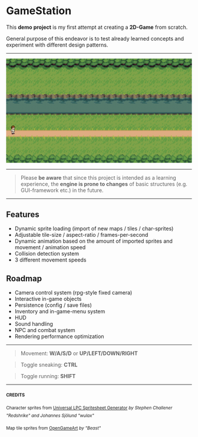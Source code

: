 # GameStation

This **demo project** is my first attempt at creating a **2D-Game** from scratch.

General purpose of this endeavor is to test already learned concepts and experiment with different design patterns.

---

![](./doc/preview/preview.gif)


---
>Please **be aware** that since this project is intended as a learning experience, the **engine is prone to changes** of basic structures (e.g. GUI-framework etc.) in the future.
---

## Features
- Dynamic sprite loading (import of new maps / tiles / char-sprites)
- Adjustable tile-size / aspect-ratio / frames-per-second
- Dynamic animation based on the amount of imported sprites and movement / animation speed
- Collision detection system
- 3 different movement speeds



## Roadmap
- Camera control system (rpg-style fixed camera)
- Interactive in-game objects
- Persistence (config / save files)
- Inventory and in-game-menu system
- HUD
- Sound handling
- NPC and combat system
- Rendering performance optimization


---
>Movement: **W/A/S/D** or **UP/LEFT/DOWN/RIGHT**

>Toggle sneaking: **CTRL**

>Toggle running: **SHIFT**
---


<sub>**CREDITS**</sub>

<sub>Character sprites from [Universal LPC Spritesheet Generator](https://sanderfrenken.github.io/Universal-LPC-Spritesheet-Character-Generator/) *by Stephen Challener "Redshrike" and Johannes Sjölund "wulax"*</sub>

<sub>Map tile sprites from [OpenGameArt](https://opengameart.org/content/overworld-grass-biome) *by "Beast"*</sub>


